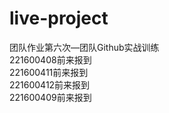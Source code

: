 # live-project
团队作业第六次—团队Github实战训练<br/>
221600408前来报到</br>
221600411前来报到</br>
221600412前来报到</br>
221600409前来报到</br>
